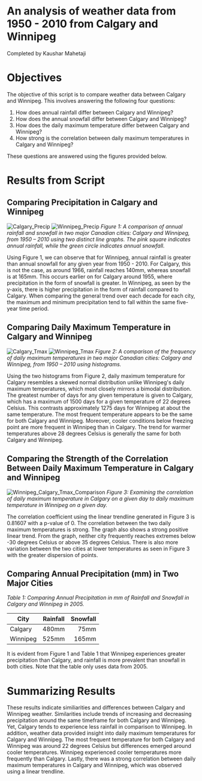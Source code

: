 # An analysis of weather data from 1950 - 2010 from Calgary and Winnipeg 
Completed by Kaushar Mahetaji 

# Objectives 
The objective of this script is to compare weather data between Calgary and Winnipeg. This involves answering the following four questions: 
1. How does annual rainfall differ between Calgary and Winnipeg? 
2. How does the annual snowfall differ between Calgary and Winnipeg? 
3. How does the daily maximum temperature differ between Calgary and Winnipeg? 
4. How strong is the correlation between daily maximum temperatures in Calgary and Winnipeg?  

These questions are answered using the figures provided below. 

# Results from Script 
## Comparing Precipitation in Calgary and Winnipeg 
![Calgary_Precip](https://github.com/KausharM/SciComp-2019/blob/patch-1/Deliverables/calgary-winnipeg/Calgary_precip.png)
![Winnipeg_Precip](https://github.com/KausharM/SciComp-2019/blob/patch-1/Deliverables/calgary-winnipeg/Winnipeg_precip.png)
*Figure 1: A comparison of annual rainfall and snowfall in two major Canadian cities: Calgary and Winnipeg, from 1950 – 2010 using two distinct line graphs. The pink square indicates annual rainfall, while the green circle indicates annual snowfall.* 

Using Figure 1, we can observe that for Winnipeg, annual rainfall is greater than annual snowfall for any given year from 1950 - 2010. For Calgary, this is not the case, as around 1966, rainfall reaches 140mm, whereas snowfall is at 165mm. This occurs earlier on for Calgary around 1955, where precipitation in the form of snowfall is greater. In Winnipeg, as seen by the y-axis, there is higher precipitation in the form of rainfall compared to Calgary. When comparing the general trend over each decade for each city, the maximum and minimum precipitation tend to fall within the same five-year time period. 

## Comparing Daily Maximum Temperature in Calgary and Winnipeg 
![Calgary_Tmax](https://github.com/KausharM/SciComp-2019/blob/patch-1/Deliverables/calgary-winnipeg/Calgary_Tmax_histogram.png)
![Winnipeg_Tmax](https://github.com/KausharM/SciComp-2019/blob/patch-1/Deliverables/calgary-winnipeg/Winnipeg_Tmax_histogram.png)
*Figure 2: A comparison of the frequency of daily maximum temperatures in two major Canadian cities: Calgary and Winnipeg, from 1950 – 2010 using histograms.*

Using the two histograms from Figure 2, daily maximum temperature for Calgary resembles a skewed normal distribution unlike Winnipeg's daily maximum temperatures, which most closely mirrors a bimodal distribution. The greatest number of days for any given temperature is given to Calgary, which has a maximum of 1500 days for a given temperature of 22 degrees Celsius. This contrasts approximately 1275 days for Winnipeg at about the same temperature. The most frequent temperature appears to be the same for both Calgary and Winnipeg. Moreover, cooler conditions below freezing point are more frequent in Winnipeg than in Calgary. The trend for warmer temperatures above 28 degrees Celsius is generally the same for both Calgary and Winnipeg. 

## Comparing the Strength of the Correlation Between Daily Maximum Temperature in Calgary and Winnipeg 
![Winnipeg_Calgary_Tmax_Comparison](https://github.com/KausharM/SciComp-2019/blob/patch-1/Deliverables/calgary-winnipeg/Winnipeg_Calgary_Tmax_comparison.png)
*Figure 3: Examining the correlation of daily maximum temperature in Calgary on a given day to daily maximum temperature in Winnipeg on a given day.*
      
The correlation coefficient using the linear trendline generated in Figure 3 is 0.81607 with a p-value of 0. The correlation between the two daily maximum temperatures is strong. The graph also shows a strong positive linear trend. From the graph, neither city frequently reaches extremes below -30 degrees Celsius or above 35 degrees Celsius. There is also more variation between the two cities at lower temperatures as seen in Figure 3 with the greater dispersion of points. 

## Comparing Annual Precipitation (mm) in Two Major Cities 
*Table 1: Comparing Annual Precipitation in mm of Rainfall and Snowfall in Calgary and Winnipeg in 2005.*

| City        | Rainfall   | Snowfall |
| ------------- |:-------------:| -----:|
| Calgary | 480mm | 75mm |
| Winnipeg | 525mm | 165mm |

It is evident from Figure 1 and Table 1 that Winnipeg experiences greater precipitation than Calgary, and rainfall is more prevalent than snowfall in both cities. Note that the table only uses data from 2005. 

# Summarizing Results 
These results indicate similiarities and differences between Calgary and Winnipeg weather. Similarities include trends of increasing and decreasing precipitation around the same timeframe for both Calgary and Winnipeg. Yet, Calgary tends to experience less rainfall in comparison to Winnipeg. In addition, weather data provided insight into daily maximum temperatures for Calgary and Winnipeg. The most frequent temperature for both Calgary and Winnipeg was around 22 degrees Celsius but differences emerged around cooler temperatures. Winnipeg experienced cooler temperatures more frequently than Calgary. Lastly, there was a strong correlation between daily maximum temperatures in Calgary and Winnipeg, which was observed using a linear trendline. 
